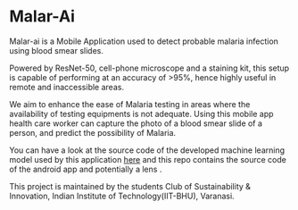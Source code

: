 # Malar-Ai
Malar-ai is a Mobile Application used to detect probable malaria infection using blood smear slides.

Powered by ResNet-50, cell-phone microscope and a staining kit, this setup is capable of performing at an accuracy of >95%, hence highly useful in remote and inaccessible areas.

We aim to enhance the ease of Malaria testing in areas where the availability of testing equipments is not adequate. Using this  mobile app  health care worker can capture the photo of a blood smear slide of a person, and predict the possibility of Malaria.

You can have a look at the source code  of  the developed  machine learning model used by this application  [here](https://github.com/vishantbatta/Malar-Ai-Malaria-detection-using-deep-learning-models-on-blood-smear-slide)  and this repo contains the source code of the  android app and potentially a lens .

This project is maintained by the students Club of Sustainability & Innovation, Indian Institute of Technology(IIT-BHU), Varanasi.
